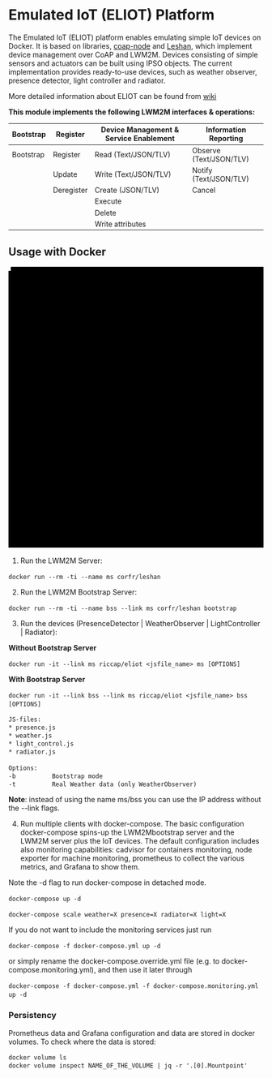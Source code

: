 # Emulated IoT (ELIOT) Platform

The Emulated IoT (ELIOT) platform enables emulating simple IoT devices on Docker. It is based on libraries, [coap-node](https://github.com/PeterEB/coap-node) and [Leshan](https://github.com/eclipse/leshan), which implement device management over CoAP and LWM2M. Devices consisting of simple sensors and actuators can be built using IPSO objects. The current implementation provides ready-to-use devices, such as weather observer, presence detector, light controller and radiator.

More detailed information about ELIOT can be found from [wiki](https://github.com/Alliasd/ELIOT/wiki)

**This module implements the following LWM2M interfaces & operations:**

Bootstrap | Register   | Device Management & Service Enablement | Information Reporting
--------- | ---------- | -------------------------------------- | -----------------------
Bootstrap | Register   | Read (Text/JSON/TLV)                   | Observe (Text/JSON/TLV)
          | Update     | Write (Text/JSON/TLV)                  | Notify (Text/JSON/TLV)
          | Deregister | Create (JSON/TLV)                      | Cancel
          |            | Execute                                |
          |            | Delete                                 |
          |            | Write attributes

## Usage with Docker

![alt text](https://github.com/Alliasd/ELIoT/blob/master/eliot.gif)

1. Run the LWM2M Server:

  `docker run --rm -ti --name ms corfr/leshan`

2. Run the LWM2M Bootstrap Server:

  `docker run --rm -ti --name bss --link ms corfr/leshan bootstrap`

3. Run the devices (PresenceDetector | WeatherObserver | LightController | Radiator):

  **Without Bootstrap Server**

  `docker run -it --link ms riccap/eliot <jsfile_name> ms [OPTIONS]`

  **With Bootstrap Server**

  `docker run -it --link bss --link ms riccap/eliot <jsfile_name> bss [OPTIONS]`

  ```
  JS-files:
  * presence.js
  * weather.js
  * light_control.js
  * radiator.js

  Options:
  -b          Bootstrap mode
  -t          Real Weather data (only WeatherObserver)
  ```

  **Note**: instead of using the name ms/bss you can use the IP address without the --link flags.

4. Run multiple clients with docker-compose. The basic configuration docker-compose spins-up the LWM2Mbootstrap server and the LWM2M server plus the IoT devices. The default configuration includes also monitoring capabilities: cadvisor for containers monitoring, node exporter for machine monitoring, prometheus to collect the various metrics, and Grafana to show them.

Note the -d flag to run docker-compose in detached mode.

`docker-compose up -d`

`docker-compose scale weather=X presence=X radiator=X light=X`

If you do not want to include the monitoring services just run

`docker-compose -f docker-compose.yml up -d`

or simply rename the docker-compose.override.yml file (e.g. to docker-compose.monitoring.yml), and then use it later through

`docker-compose -f docker-compose.yml -f docker-compose.monitoring.yml up -d`

### Persistency

Prometheus data and Grafana configuration and data are stored in docker volumes. To check where the data is stored:

```
docker volume ls
docker volume inspect NAME_OF_THE_VOLUME | jq -r '.[0].Mountpoint'
```
